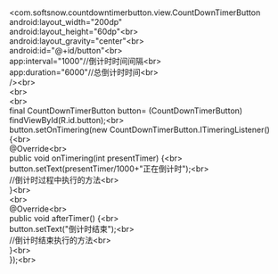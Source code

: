 <br><com.softsnow.countdowntimerbutton.view.CountDownTimerButton
        <br>android:layout_width="200dp"
        <br>android:layout_height="60dp"\<br> 
        <br>android:layout_gravity="center"\<br> 
        <br>android:id="@+id/button"\<br> 
        <br>app:interval="1000"//倒计时时间间隔\<br> 
       <br> app:duration="6000"//总倒计时时间\<br> 
        <br>/>\<br> 
        <br>\<br> 
        <br>\<br> 
 <br>final CountDownTimerButton button= (CountDownTimerButton) findViewById(R.id.button);\<br> 
       <br> button.setOnTimering(new CountDownTimerButton.ITimeringListener() {\<br> 
           <br> @Override\<br> 
           <br> public void onTimering(int presentTimer) {\<br> 
               <br> button.setText(presentTimer/1000+"正在倒计时");\<br> 
                <br>//倒计时过程中执行的方法\<br> 
           <br> }\<br> 
	    <br>\<br> 
            <br>@Override\<br> 
            <br>public void afterTimer() {\<br> 
                <br>button.setText("倒计时结束");\<br> 
                 <br>//倒计时结束执行的方法\<br> 
            <br>}\<br> 
       <br> });\<br> 
